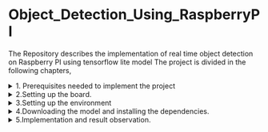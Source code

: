 # Object_Detection_Using_RaspberryPI
The Repository describes the implementation of real time object detection on Raspberry PI using tensorflow lite model
The project is divided in the following chapters,
<details>
  <summary>1. Prerequisites needed to implement the project</summary>
For this project, a Raspberry Pi board, an external monitor, a keyboard, and a mouse are required to interact with the board. Alternatively, the board can be accessed by connecting it directly to a laptop, but the method for accessing the board differs in this case. We will discuss that approach in another repository.

The Raspberry Pi board used in this project is the XXXXXXXXXXXX version. To connect the monitor, use an HDMI cable, and similarly, USB ports can be used to connect other peripherals such as the mouse, keyboard, and camera. Refer to the image provided to ensure the hardware connections are set up correctly.

</details>

<details>
  <summary>2.Setting up the board.</summary>

  1. Raspbery Pi Image <a href="https://www.raspberrypi.com/software/operating-systems/" target="_blank">Download here</a>


</details>

<details>
  <summary>3.Setting up the environment</summary>

  - Feature 1: Explanation of feature 1
  - Feature 2: Explanation of feature 2
  - Feature 3: Explanation of feature 3

</details>

<details>
  <summary>4.Downloading the model and installing the dependencies.</summary>

  - Feature 1: Explanation of feature 1
  - Feature 2: Explanation of feature 2
  - Feature 3: Explanation of feature 3

</details>

<details>
  <summary>5.Implementation and result observation.</summary>

  - Feature 1: Explanation of feature 1
  - Feature 2: Explanation of feature 2
  - Feature 3: Explanation of feature 3

</details>

